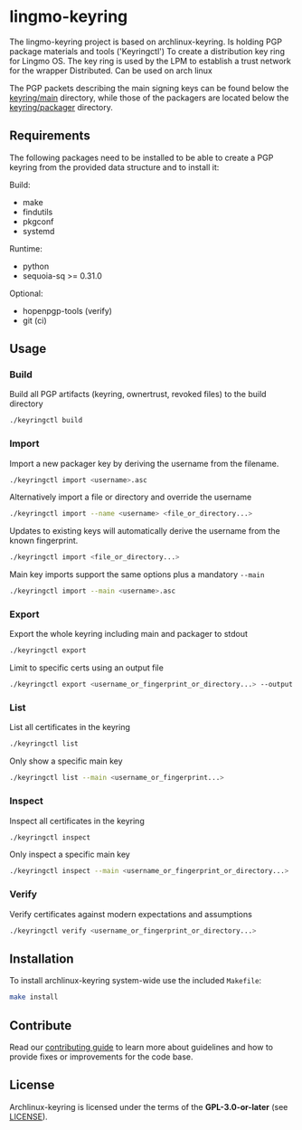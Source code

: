 # lingmo-keyring

The lingmo-keyring project is based on archlinux-keyring. Is holding PGP package materials and tools
('Keyringctl') To create a distribution key ring for Lingmo OS.
The key ring is used by the LPM to establish a trust network for the wrapper
Distributed. Can be used on arch linux

The PGP packets describing the main signing keys can be found below the
[keyring/main](keyring/main) directory, while those of the packagers are located below the
[keyring/packager](keyring/packager) directory.

## Requirements

The following packages need to be installed to be able to create a PGP keyring
from the provided data structure and to install it:

Build:

* make
* findutils
* pkgconf
* systemd

Runtime:

* python
* sequoia-sq >= 0.31.0

Optional:

* hopenpgp-tools (verify)
* git (ci)

## Usage

### Build

Build all PGP artifacts (keyring, ownertrust, revoked files) to the build directory
```bash
./keyringctl build
```

### Import

Import a new packager key by deriving the username from the filename.
```bash
./keyringctl import <username>.asc
```

Alternatively import a file or directory and override the username
```bash
./keyringctl import --name <username> <file_or_directory...>
```

Updates to existing keys will automatically derive the username from the known fingerprint.
```bash
./keyringctl import <file_or_directory...>
```

Main key imports support the same options plus a mandatory `--main`
```bash
./keyringctl import --main <username>.asc
```

### Export

Export the whole keyring including main and packager to stdout
```bash
./keyringctl export
```

Limit to specific certs using an output file
```bash
./keyringctl export <username_or_fingerprint_or_directory...> --output <filename>
```

### List

List all certificates in the keyring
```bash
./keyringctl list
```

Only show a specific main key
```bash
./keyringctl list --main <username_or_fingerprint...>
```

### Inspect

Inspect all certificates in the keyring
```bash
./keyringctl inspect
```

Only inspect a specific main key
```bash
./keyringctl inspect --main <username_or_fingerprint_or_directory...>
```

### Verify

Verify certificates against modern expectations and assumptions
```bash
./keyringctl verify <username_or_fingerprint_or_directory...>
```

## Installation

To install archlinux-keyring system-wide use the included `Makefile`:

```bash
make install
```

## Contribute

Read our [contributing guide](CONTRIBUTING.md) to learn more about guidelines and
how to provide fixes or improvements for the code base.

## License

Archlinux-keyring is licensed under the terms of the **GPL-3.0-or-later** (see
[LICENSE](LICENSE)).
